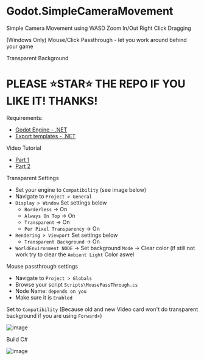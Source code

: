 # Godot.SimpleCameraMovement
Simple Camera Movement using WASD Zoom In/Out Right Click Dragging

(Windows Only) Mouse/Click Passthrough - let you work around behind your game

Transparent Background

# PLEASE ⭐STAR⭐ THE REPO IF YOU LIKE IT! THANKS!

Requirements:
- [Godot Engine - .NET](https://github.com/godotengine/godot/releases/download/4.4-stable/Godot_v4.4-stable_win64.exe.zip)
- [Export templates - .NET](https://github.com/godotengine/godot/releases/download/4.4-stable/Godot_v4.4-stable_mono_export_templates.tpz)

Video Tutorial
- [Part 1](https://youtu.be/kbRINSeGkTQ)
- [Part 2](https://youtu.be/G_HGt1CcRRI)

Transparent Settings
- Set your engine to `Compatibility` (see image below)
- Navigate to `Project > General`
- `Display > Window` Set settings below
  - `Borderless` -> On
  - `Always On Top` -> On
  - `Transparent` -> On
  - `Per Pixel Transparency` -> On
- `Rendering > Viewport` Set settings below
  - `Transparent Background` -> On
- `WorldEnvironment NODE` -> Set background `Mode` -> Clear color (if still not work try to clear the `Ambient Light` Color aswel

Mouse passthrough settings
- Navigate to `Project > Globals`
- Browse your script `Scripts\MousePassThrough.cs`
- Node Name: `depends on you`
- Make sure it is `Enabled`

Set to `Compatibility` (Because old and new Video card won't do transparent background if you are using `Forward+`)

![image](https://github.com/user-attachments/assets/cf241b10-bd54-420a-8f00-8cc8f47246c7)

Build C# 

![image](https://github.com/user-attachments/assets/954540fd-f6a1-4a4f-aa31-32c0fab2d481)



